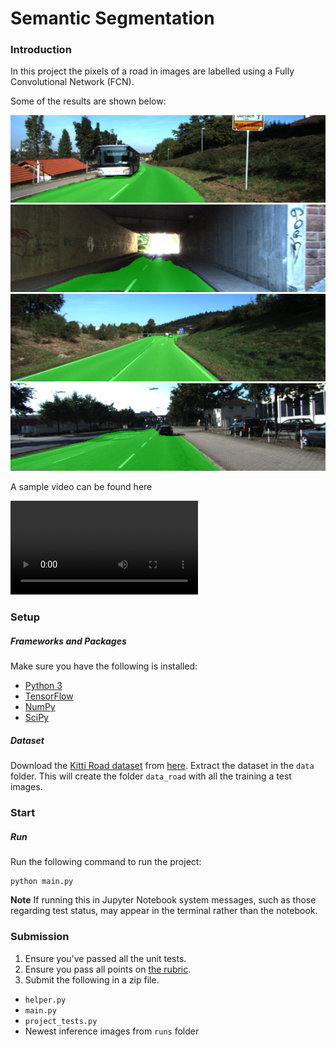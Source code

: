 # Semantic Segmentation
### Introduction
In this project the pixels of a road in images are labelled using a Fully Convolutional Network (FCN).

[//]: # (Image References)
[image1]: ./images/um_000032.png
[image2]: ./images/um_000093.png
[image3]: ./images/umm_000032.png
[image4]: ./images/umm_000063.png
[image5]: ./images/uu_000082.png
[video1]: ./images/project_video.mp4

Some of the results are shown below:

![sample][image1]
![sample][image2]
![sample][image3]
![sample][image4]


A sample video can be found here

![sample][video1]

### Setup
##### Frameworks and Packages
Make sure you have the following is installed:
 - [Python 3](https://www.python.org/)
 - [TensorFlow](https://www.tensorflow.org/)
 - [NumPy](http://www.numpy.org/)
 - [SciPy](https://www.scipy.org/)
##### Dataset
Download the [Kitti Road dataset](http://www.cvlibs.net/datasets/kitti/eval_road.php) from [here](http://www.cvlibs.net/download.php?file=data_road.zip).  Extract the dataset in the `data` folder.  This will create the folder `data_road` with all the training a test images.

### Start
##### Run
Run the following command to run the project:
```
python main.py
```
**Note** If running this in Jupyter Notebook system messages, such as those regarding test status, may appear in the terminal rather than the notebook.

### Submission
1. Ensure you've passed all the unit tests.
2. Ensure you pass all points on [the rubric](https://review.udacity.com/#!/rubrics/989/view).
3. Submit the following in a zip file.
 - `helper.py`
 - `main.py`
 - `project_tests.py`
 - Newest inference images from `runs` folder

